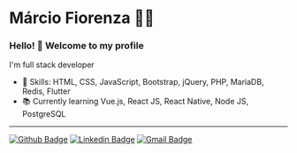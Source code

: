 # Márcio Fiorenza :man_technologist:

### Hello! 👋 Welcome to my profile

I'm full stack developer

 - 📌 Skills: HTML, CSS, JavaScript, Bootstrap, jQuery, PHP, MariaDB, Redis, Flutter
 - 📚 Currently learning Vue.js, React JS, React Native, Node JS, PostgreSQL
 
 ----

[![Github Badge](https://img.shields.io/badge/-fiorenza-000?style=flat-square&logo=Github&logoColor=white&link=https://github.com/fiorenza)](https://github.com/fiorenza)
[![Linkedin Badge](https://img.shields.io/badge/-Marcio%20Fiorenza-blue?style=flat-square&logo=Linkedin&logoColor=white&link=https://www.linkedin.com/in/m%C3%A1rcio-felipe-martinuzzi-fiorenza-32421891/)](https://www.linkedin.com/in/m%C3%A1rcio-felipe-martinuzzi-fiorenza-32421891/)
[![Gmail Badge](https://img.shields.io/badge/-gmail-c14438?style=flat-square&logo=Gmail&logoColor=white&link=mailto:marciofiorenza@gmail.com)](mailto:marciofiorenza@gmail.com)
